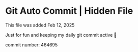 # Git Auto Commit | Hidden File

This file was added Feb 12, 2025

Just for fun and keeping my daily git commit active 🤪

commit number: 464695
